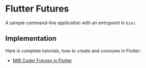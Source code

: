# Flutter Futures

A sample command-line application with an entrypoint in `bin/`.

## Implementation

Here is complete tutorials, how to create and consume in Flutter:

- [MIB Coder Futures in Flutter](https://mibcoder.com/futures-in-dart-how-to-create-futures-in-4-easy-ways/)